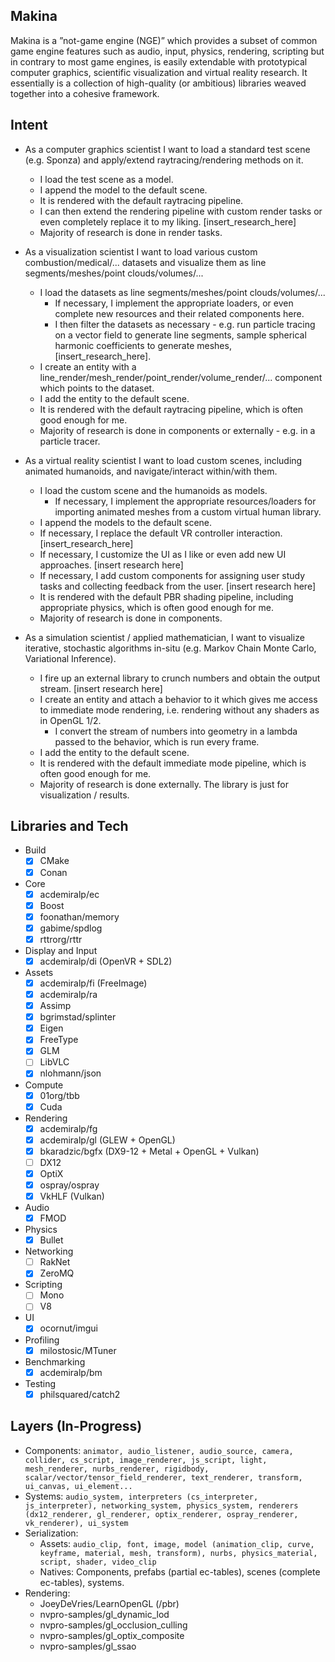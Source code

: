 ## Makina ##
Makina is a ”not-game engine (NGE)” which provides a subset of common game engine features such as audio, input, physics, rendering, scripting but in contrary to most game engines, is easily extendable with prototypical computer graphics, scientific visualization and virtual reality research. It essentially is a collection of high-quality (or ambitious) libraries weaved together into a cohesive framework.

## Intent ##
- As a computer graphics scientist I want to load a standard test scene (e.g. Sponza) and apply/extend raytracing/rendering methods on it.
  - I load the test scene as a model.
  - I append the model to the default scene. 
  - It is rendered with the default raytracing pipeline.
  - I can then extend the rendering pipeline with custom render tasks or even completely replace it to my liking. [insert_research_here]
  - Majority of research is done in render tasks.

- As a visualization scientist I want to load various custom combustion/medical/... datasets and visualize them as line segments/meshes/point clouds/volumes/...
  - I load the datasets as line segments/meshes/point clouds/volumes/...
    - If necessary, I implement the appropriate loaders, or even complete new resources and their related components here.
  	- I then filter the datasets as necessary - e.g. run particle tracing on a vector field to generate line segments, sample spherical harmonic coefficients to generate meshes, [insert_research_here].
  - I create an entity with a line_render/mesh_render/point_render/volume_render/... component which points to the dataset.
  - I add the entity to the default scene.
  - It is rendered with the default raytracing pipeline, which is often good enough for me.
  - Majority of research is done in components or externally - e.g. in a particle tracer.

- As a virtual reality scientist I want to load custom scenes, including animated humanoids, and navigate/interact within/with them.
  - I load the custom scene and the humanoids as models.
    - If necessary, I implement the appropriate resources/loaders for importing animated meshes from a custom virtual human library.
  - I append the models to the default scene.
  - If necessary, I replace the default VR controller interaction. [insert_research_here]
  - If necessary, I customize the UI as I like or even add new UI approaches. [insert research here]
  - If necessary, I add custom components for assigning user study tasks and collecting feedback from the user. [insert research here]
  - It is rendered with the default PBR shading pipeline, including appropriate physics, which is often good enough for me.
  - Majority of research is done in components.

- As a simulation scientist / applied mathematician, I want to visualize iterative, stochastic algorithms in-situ (e.g. Markov Chain Monte Carlo, Variational Inference).
  - I fire up an external library to crunch numbers and obtain the output stream. [insert research here]
  - I create an entity and attach a behavior to it which gives me access to immediate mode rendering, i.e. rendering without any shaders as in OpenGL 1/2.
    - I convert the stream of numbers into geometry in a lambda passed to the behavior, which is run every frame.
  - I add the entity to the default scene.
  - It is rendered with the default immediate mode pipeline, which is often good enough for me.
  - Majority of research is done externally. The library is just for visualization / results.

## Libraries and Tech ##
- Build
  - [x] CMake
  - [x] Conan
- Core
  - [x] acdemiralp/ec
  - [x] Boost
  - [x] foonathan/memory
  - [x] gabime/spdlog
  - [x] rttrorg/rttr
- Display and Input
  - [x] acdemiralp/di (OpenVR + SDL2)
- Assets
  - [x] acdemiralp/fi (FreeImage)
  - [x] acdemiralp/ra
  - [x] Assimp
  - [x] bgrimstad/splinter
  - [x] Eigen
  - [x] FreeType
  - [x] GLM
  - [ ] LibVLC
  - [x] nlohmann/json
- Compute
  - [x] 01org/tbb
  - [x] Cuda
- Rendering
  - [x] acdemiralp/fg
  - [x] acdemiralp/gl (GLEW + OpenGL)
  - [x] bkaradzic/bgfx (DX9-12 + Metal + OpenGL + Vulkan)
  - [ ] DX12
  - [x] OptiX
  - [x] ospray/ospray
  - [x] VkHLF (Vulkan)
- Audio
  - [x] FMOD
- Physics
  - [x] Bullet
- Networking
  - [ ] RakNet
  - [x] ZeroMQ
- Scripting
  - [ ] Mono
  - [ ] V8
- UI
  - [x] ocornut/imgui
- Profiling
  - [x] milostosic/MTuner
- Benchmarking
  - [x] acdemiralp/bm
- Testing
  - [x] philsquared/catch2

## Layers (In-Progress) ##
- Components: `animator, audio_listener, audio_source, camera, collider, cs_script, image_renderer, js_script, light, mesh_renderer, nurbs_renderer, rigidbody, scalar/vector/tensor_field_renderer, text_renderer, transform, ui_canvas, ui_element...`
- Systems: `audio_system, interpreters (cs_interpreter, js_interpreter), networking_system, physics_system, renderers (dx12_renderer, gl_renderer, optix_renderer, ospray_renderer, vk_renderer), ui_system`
- Serialization: 
  - Assets: `audio_clip, font, image, model (animation_clip, curve, keyframe, material, mesh, transform), nurbs, physics_material, script, shader, video_clip`
  - Natives: Components, prefabs (partial ec-tables), scenes (complete ec-tables), systems.
- Rendering:
  - JoeyDeVries/LearnOpenGL (/pbr)
  - nvpro-samples/gl_dynamic_lod
  - nvpro-samples/gl_occlusion_culling
  - nvpro-samples/gl_optix_composite
  - nvpro-samples/gl_ssao